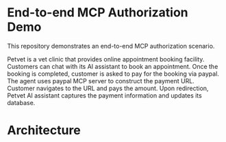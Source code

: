 # End-to-end MCP Authorization Demo

This repository demonstrates an end-to-end MCP authorization scenario.

Petvet is a vet clinic that provides online appointment booking facility. Customers can chat with its AI assistant to book an appointment. Once the booking is completed, customer is asked to pay for the booking via paypal. The agent uses paypal MCP server to construct the payment URL. Customer navigates to the URL and pays the amount. Upon redirection, Petvet AI assistant captures the payment information and updates its database.

# Architecture